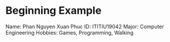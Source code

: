 # Beginning Example

Name: Phan Nguyen Xuan Phuc
ID: ITITIU19042
Major: Computer Engineering
Hobbies: Games, Programming, Walking
